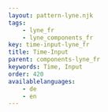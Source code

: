 ```yaml
---
layout: pattern-lyne.njk
tags: 
    - lyne_fr
    - lyne_components_fr
key: time-input-lyne_fr
title: Time-Input
parent: components-lyne_fr
keywords: Time, Input
order: 420
availablelanguages: 
    - de
    - en
---
```

